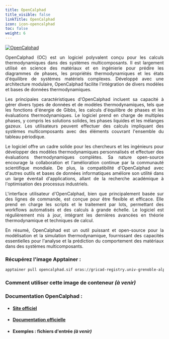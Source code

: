 ```yaml
---
title: OpenCalphad
title_visible: false
linkTitle: OpenCalphad
icon: icon-opencalphad
toc: false
weight: 6
---
```


<a href="https://www.opencalphad.com/" target="_blank">
    <img alt="OpenCalphad" class="codes-pages-top-logo logo-opencalphad">
</a>

<div align="justify">

OpenCalphad (OC) est un logiciel polyvalent conçu pour les calculs thermodynamiques dans des systèmes multicomposants. Il est largement utilisé en science des matériaux et en ingénierie pour prédire les diagrammes de phases, les propriétés thermodynamiques et les états d'équilibre de systèmes matériels complexes. Développé avec une architecture modulaire, OpenCalphad facilite l'intégration de divers modèles et bases de données thermodynamiques.

Les principales caractéristiques d'OpenCalphad incluent sa capacité à gérer divers types de données et de modèles thermodynamiques, tels que les fonctions d'énergie de Gibbs, les calculs d'équilibre de phases et les évaluations thermodynamiques. Le logiciel prend en charge de multiples phases, y compris les solutions solides, les phases liquides et les mélanges gazeux. Les utilisateurs peuvent effectuer des calculs impliquant des systèmes multicomposants avec des éléments couvrant l'ensemble du tableau périodique.

Le logiciel offre un cadre solide pour les chercheurs et les ingénieurs pour développer des modèles thermodynamiques personnalisés et effectuer des évaluations thermodynamiques complètes. Sa nature open-source encourage la collaboration et l'amélioration continue par la communauté scientifique mondiale. De plus, la compatibilité d'OpenCalphad avec d'autres outils et bases de données informatiques améliore son utilité dans un large éventail d'applications, allant de la recherche académique à l'optimisation des processus industriels.

L'interface utilisateur d'OpenCalphad, bien que principalement basée sur des lignes de commande, est conçue pour être flexible et efficace. Elle prend en charge les scripts et le traitement par lots, permettant des workflows automatisés et des calculs à grande échelle. Le logiciel est régulièrement mis à jour, intégrant les dernières avancées en théorie thermodynamique et techniques de calcul.

En résumé, OpenCalphad est un outil puissant et open-source pour la modélisation et la simulation thermodynamique, fournissant des capacités essentielles pour l'analyse et la prédiction du comportement des matériaux dans des systèmes multicomposants.

</div>

### Récupérez l'image Apptainer :

```bash
apptainer pull opencalphad.sif oras://gricad-registry.univ-grenoble-alpes.fr/diamond/apptainer/apptainer-singularity-projects/opencalphad.sif:latest
```

### Comment utiliser cette image de conteneur _(à venir)_

### Documentation OpenCalphad :

- #### <a href="https://www.opencalphad.com/" target="_blank">Site officiel</a>

- #### <a href="https://www.opencalphad.com/OC6-macros.pdf" target="_blank">Documentation officielle</a>

- #### Exemples : fichiers d'entrée _(à venir)_
